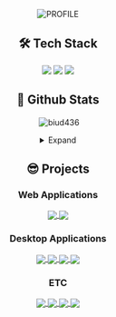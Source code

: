 <div align="center">
  
![PROFILE](https://capsule-render.vercel.app/api?type=waving&height=170&text=Backend%20Developer&fontAlign=50&fontAlignY=40&color=gradient)
  
<h2>🛠 Tech Stack</h2>
<img src="https://img.shields.io/badge/nestjs-%23E0234E.svg?style=for-the-badge&logo=nestjs&logoColor=white" />
<img src="https://img.shields.io/badge/MySQL-005C84?style=for-the-badge&logo=mysql&logoColor=white" />
<img src="https://img.shields.io/badge/TypeScript-007ACC?style=for-the-badge&logo=typescript&logoColor=white" />

## 🧳 Github Stats

<p>&nbsp;<img align="center" src="https://github-readme-stats.vercel.app/api?username=biud436&show_icons=true&locale=en&theme=transparent&count_private=true&hide=contribs,prs" alt="biud436" /></p>

<details>
<summary>Expand</summary>
<img src="./github-metrics.svg">
</details>
  
## 😎 Projects
  
### Web Applications

  <a href="https://github.com/biud436/blog-api-server">
    <img align="center" src="https://github-readme-stats.vercel.app/api/pin/?username=biud436&repo=blog-api-server&theme=transparent"/>
  </a>  
  
  <a href="https://github.com/biud436/blog-front">
    <img align="center" src="https://github-readme-stats.vercel.app/api/pin/?username=biud436&repo=blog-front&theme=transparent"/>
  </a>

### Desktop Applications

  <a href="https://github.com/biud436/InitialEditor">
    <img align="center" src="https://github-readme-stats.vercel.app/api/pin/?username=biud436&repo=InitialEditor&theme=transparent"/>
  </a>
  
  <a href="https://github.com/biud436/Initial2D">
    <img align="center" src="https://github-readme-stats.vercel.app/api/pin/?username=biud436&repo=Initial2D&theme=transparent"/>
  </a>  
  
  <a href="https://github.com/biud436/MV-App-Builder">
    <img align="center" src="https://github-readme-stats.vercel.app/api/pin/?username=biud436&repo=MV-App-Builder&theme=transparent"/>
  </a>    
  
  <a href="https://github.com/biud436/vscode-rgss-script-compiler">
    <img align="center" src="https://github-readme-stats.vercel.app/api/pin/?username=biud436&repo=vscode-rgss-script-compiler&theme=transparent"/>
  </a>    
  
### ETC
  
  <a href="https://github.com/biud436/MV">
    <img align="center" src="https://github-readme-stats.vercel.app/api/pin/?username=biud436&repo=MV&theme=transparent"/>
  </a>      
 
  <a href="https://github.com/biud436/MZ">
    <img align="center" src="https://github-readme-stats.vercel.app/api/pin/?username=biud436&repo=MZ&theme=transparent"/>
  </a>        
 
  <a href="https://github.com/biud436/RGSS3">
    <img align="center" src="https://github-readme-stats.vercel.app/api/pin/?username=biud436&repo=RGSS3&theme=transparent"/>
  </a>      

   <a href="https://github.com/biud436/Decrypter">
    <img align="center" src="https://github-readme-stats.vercel.app/api/pin/?username=biud436&repo=Decrypter&theme=transparent"/>
  </a>       
  
</div>

